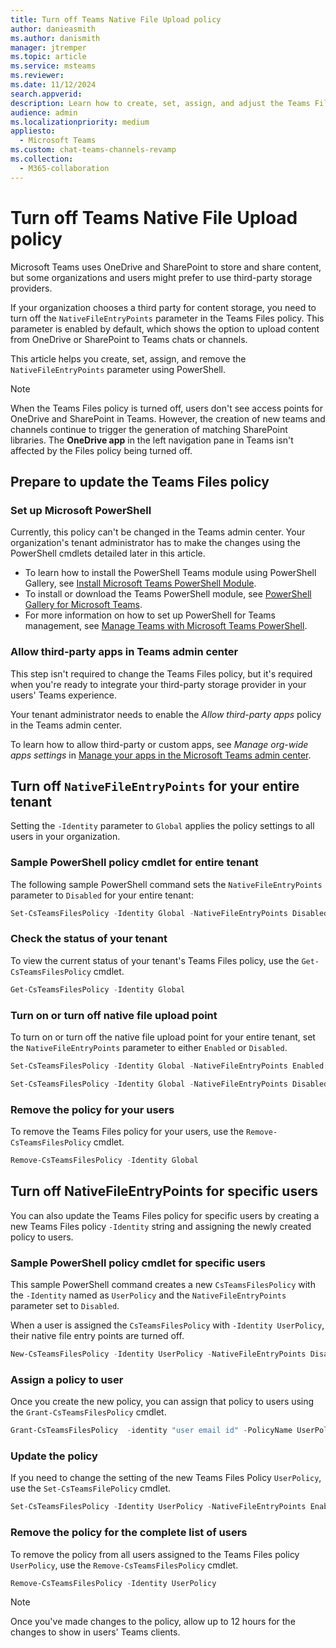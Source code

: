 ```yaml
---
title: Turn off Teams Native File Upload policy
author: danieasmith
ms.author: danismith
manager: jtremper
ms.topic: article
ms.service: msteams
ms.reviewer: 
ms.date: 11/12/2024
search.appverid: 
description: Learn how to create, set, assign, and adjust the Teams Files Policy using PowerShell.
audience: admin
ms.localizationpriority: medium
appliesto: 
  - Microsoft Teams
ms.custom: chat-teams-channels-revamp
ms.collection: 
  - M365-collaboration
---
```


# Turn off Teams Native File Upload policy

Microsoft Teams uses OneDrive and SharePoint to store and share content, but some organizations and users might prefer to use third-party storage providers.  

If your organization chooses a third party for content storage, you need to turn off the `NativeFileEntryPoints` parameter in the Teams Files policy. This parameter is enabled by default, which shows the option to upload content from OneDrive or SharePoint to Teams chats or channels.

This article helps you create, set, assign, and remove the `NativeFileEntryPoints` parameter using PowerShell.

> [!NOTE]
> When the Teams Files policy is turned off, users don't see access points for OneDrive and SharePoint in Teams. However, the creation of new teams and channels continue to trigger the generation of matching SharePoint libraries. The **OneDrive app** in the left navigation pane in Teams isn't affected by the Files policy being turned off.

## Prepare to update the Teams Files policy

### Set up Microsoft PowerShell

Currently, this policy can't be changed in the Teams admin center. Your organization's tenant administrator has to make the changes using the PowerShell cmdlets detailed later in this article.

- To learn how to install the PowerShell Teams module using PowerShell Gallery, see [Install Microsoft Teams PowerShell Module](teams-powershell-install.md).
- To install or download the Teams PowerShell module, see [PowerShell Gallery for Microsoft Teams](https://www.powershellgallery.com/packages/MicrosoftTeams/3.0.0).
- For more information on how to set up PowerShell for Teams management, see [Manage Teams with Microsoft Teams PowerShell](teams-powershell-managing-teams.md).

### Allow third-party apps in Teams admin center

This step isn't required to change the Teams Files policy, but it's required when you're ready to integrate your third-party storage provider in your users' Teams experience.

Your tenant administrator needs to enable the *Allow third-party apps* policy in the Teams admin center.

To learn how to allow third-party or custom apps, see *Manage org-wide apps settings* in [Manage your apps in the Microsoft Teams admin center](/microsoftteams/manage-apps#manage-org-wide-app-settings).

## Turn off `NativeFileEntryPoints` for your entire tenant

Setting the `-Identity` parameter to `Global` applies the policy settings to all users in your organization.

### Sample PowerShell policy cmdlet for entire tenant

The following sample PowerShell command sets the `NativeFileEntryPoints` parameter to `Disabled` for your entire tenant:

```powershell
Set-CsTeamsFilesPolicy -Identity Global -NativeFileEntryPoints Disabled
```

### Check the status of your tenant  

To view the current status of your tenant's Teams Files policy, use the `Get-CsTeamsFilesPolicy` cmdlet.

```powershell
Get-CsTeamsFilesPolicy -Identity Global
```

### Turn on or turn off native file upload point

To turn on or turn off the native file upload point for your entire tenant, set the `NativeFileEntryPoints` parameter to either `Enabled` or `Disabled`.

```powershell
Set-CsTeamsFilesPolicy -Identity Global -NativeFileEntryPoints Enabled
```

```powershell
Set-CsTeamsFilesPolicy -Identity Global -NativeFileEntryPoints Disabled
```

### Remove the policy for your users

To remove the Teams Files policy for your users, use the `Remove-CsTeamsFilesPolicy` cmdlet.

```powershell
Remove-CsTeamsFilesPolicy -Identity Global
```

## Turn off NativeFileEntryPoints for specific users

You can also update the Teams Files policy for specific users by creating a new Teams Files policy `-Identity` string and assigning the newly created policy to users.

### Sample PowerShell policy cmdlet for specific users

This sample PowerShell command creates a new `CsTeamsFilesPolicy` with the `-Identity` named as `UserPolicy` and the `NativeFileEntryPoints` parameter set to `Disabled`.

When a user is assigned the `CsTeamsFilesPolicy` with `-Identity UserPolicy`, their native file entry points are turned off.

```powershell
New-CsTeamsFilesPolicy -Identity UserPolicy -NativeFileEntryPoints Disabled
```

### Assign a policy to user

Once you create the new policy, you can assign that policy to users using the `Grant-CsTeamsFilesPolicy` cmdlet.

```powershell
Grant-CsTeamsFilesPolicy  -identity "user email id" -PolicyName UserPolicy
```

### Update the policy

If you need to change the setting of the new Teams Files Policy `UserPolicy`, use the `Set-CsTeamsFilePolicy` cmdlet.

```powershell
Set-CsTeamsFilesPolicy -Identity UserPolicy -NativeFileEntryPoints Enabled
```

### Remove the policy for the complete list of users

To remove the policy from all users assigned to the Teams Files policy `UserPolicy`, use the `Remove-CsTeamsFilesPolicy` cmdlet.

```powershell
Remove-CsTeamsFilesPolicy -Identity UserPolicy
```

>[!NOTE]
> Once you've made changes to the policy, allow up to 12 hours for the changes to show in users' Teams clients.
